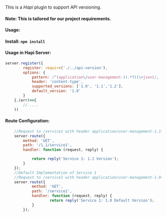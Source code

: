 This is a *Hapi* plugin to support API versioning.

#### Note: This is tailored for our project requirements.

#### Usage:

#### Install: `npm install`

#### Usage in Hapi Server:

```javascript
server.register({
        register: require('./../api-version'),
        options: {
            pattern: /^(application\/user-management-)(.*?)(\+json)/,
            header: 'content-type',
            supported_versions: ['1.0', '1.1','1.2'],
            default_version: '1.0'
        }
    },(err)=>{
        //.....
    ))
```

#### Route Configuration:

```javascript
    //Request to /service1 with header application/user-management-1.1+json
    server.route({
        method: 'GET',
        path: '/1.1/service1',
        handler: function (request, reply) {

            return reply('Service 1: 1.1 Version');
        }
    });
    //Default Implementation of Service 1
    //Request to /service1 with header application/user-management-1.0+json
    server.route({
            method: 'GET',
            path: '/service1',
            handler: function (request, reply) {
                    return reply('Service 1: 1.0 Default Version');
            }
        });
```
